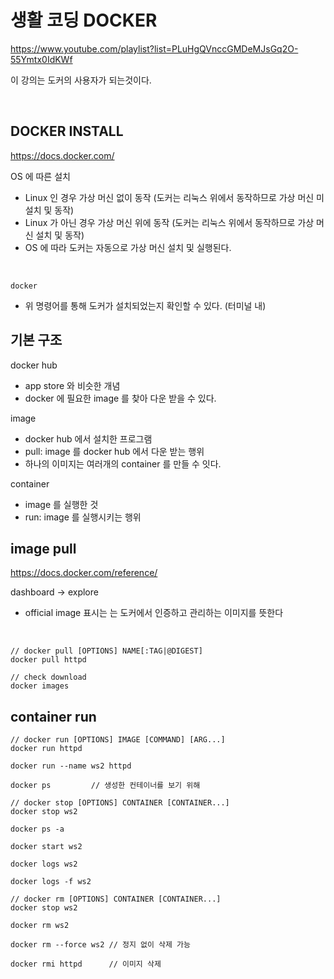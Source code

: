 # 생활 코딩 DOCKER
https://www.youtube.com/playlist?list=PLuHgQVnccGMDeMJsGq2O-55Ymtx0IdKWf

이 강의는 도커의 사용자가 되는것이다.

<br>

## DOCKER INSTALL

https://docs.docker.com/

OS 에 따른 설치
- Linux 인 경우 가상 머신 없이 동작 (도커는 리눅스 위에서 동작하므로 가상 머신 미설치 및 동작)
- Linux 가 아닌 경우 가상 머신 위에 동작 (도커는 리눅스 위에서 동작하므로 가상 머신 설치 및 동작)
- OS 에 따라 도커는 자동으로 가상 머신 설치 및 실행된다.

<br>

```
docker
```
- 위 명령어를 통해 도커가 설치되었는지 확인할 수 있다. (터미널 내)

## 기본 구조
docker hub
- app store 와 비슷한 개념
- docker 에 필요한 image 를 찾아 다운 받을 수 있다.

image
- docker hub 에서 설치한 프로그램
- pull: image 를 docker hub 에서 다운 받는 행위
- 하나의 이미지는 여러개의 container 를 만들 수 잇다.

container
- image 를 실행한 것
- run: image 를 실행시키는 행위

## image pull
https://docs.docker.com/reference/

dashboard -> explore
- official image 표시는 는 도커에서 인증하고 관리하는 이미지를 뜻한다

<br>

```
// docker pull [OPTIONS] NAME[:TAG|@DIGEST]
docker pull httpd

// check download
docker images
```

## container run
```
// docker run [OPTIONS] IMAGE [COMMAND] [ARG...]
docker run httpd

docker run --name ws2 httpd

docker ps         // 생성한 컨테이너를 보기 위해

// docker stop [OPTIONS] CONTAINER [CONTAINER...]
docker stop ws2

docker ps -a

docker start ws2

docker logs ws2

docker logs -f ws2

// docker rm [OPTIONS] CONTAINER [CONTAINER...]
docker stop ws2

docker rm ws2

docker rm --force ws2 // 정지 없이 삭제 가능

docker rmi httpd      // 이미지 삭제
```

